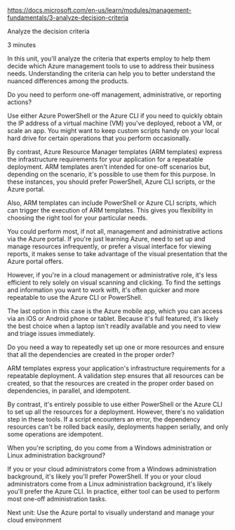 https://docs.microsoft.com/en-us/learn/modules/management-fundamentals/3-analyze-decision-criteria

Analyze the decision criteria

3 minutes

In this unit, you'll analyze the criteria that experts employ to help them decide which Azure management tools to use to address their business needs. Understanding the criteria can help you to better understand the nuanced differences among the products.


Do you need to perform one-off management, administrative, or reporting actions?

Use either Azure PowerShell or the Azure CLI if you need to quickly obtain the IP address of a virtual machine (VM) you've deployed, reboot a VM, or scale an app. You might want to keep custom scripts handy on your local hard drive for certain operations that you perform occasionally.

By contrast, Azure Resource Manager templates (ARM templates) express the infrastructure requirements for your application for a repeatable deployment. ARM templates aren't intended for one-off scenarios but, depending on the scenario, it's possible to use them for this purpose. In these instances, you should prefer PowerShell, Azure CLI scripts, or the Azure portal.

Also, ARM templates can include PowerShell or Azure CLI scripts, which can trigger the execution of ARM templates. This gives you flexibility in choosing the right tool for your particular needs.

You could perform most, if not all, management and administrative actions via the Azure portal. If you're just learning Azure, need to set up and manage resources infrequently, or prefer a visual interface for viewing reports, it makes sense to take advantage of the visual presentation that the Azure portal offers.

However, if you're in a cloud management or administrative role, it's less efficient to rely solely on visual scanning and clicking. To find the settings and information you want to work with, it's often quicker and more repeatable to use the Azure CLI or PowerShell.

The last option in this case is the Azure mobile app, which you can access via an iOS or Android phone or tablet. Because it's full featured, it's likely the best choice when a laptop isn't readily available and you need to view and triage issues immediately.


Do you need a way to repeatedly set up one or more resources and ensure that all the dependencies are created in the proper order?

ARM templates express your application's infrastructure requirements for a repeatable deployment. A validation step ensures that all resources can be created, so that the resources are created in the proper order based on dependencies, in parallel, and idempotent.

By contrast, it's entirely possible to use either PowerShell or the Azure CLI to set up all the resources for a deployment. However, there's no validation step in these tools. If a script encounters an error, the dependency resources can't be rolled back easily, deployments happen serially, and only some operations are idempotent.


When you're scripting, do you come from a Windows administration or Linux administration background?

If you or your cloud administrators come from a Windows administration background, it's likely you'll prefer PowerShell. If you or your cloud administrators come from a Linux administration background, it's likely you'll prefer the Azure CLI. In practice, either tool can be used to perform most one-off administration tasks.


Next unit: Use the Azure portal to visually understand and manage your cloud environment


